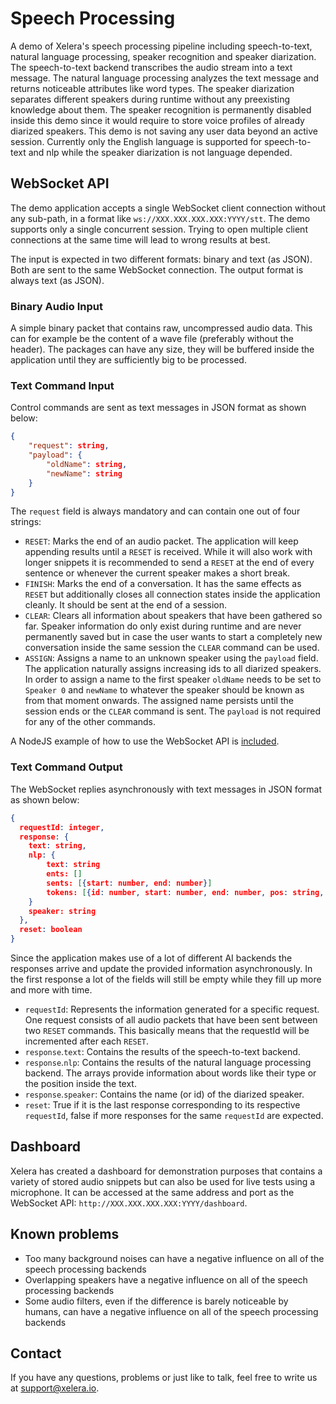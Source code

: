 # Speech Processing
A demo of Xelera's speech processing pipeline including speech-to-text, natural language processing, speaker recognition and speaker diarization.
The speech-to-text backend transcribes the audio stream into a text message.
The natural language processing analyzes the text message and returns noticeable attributes like word types.
The speaker diarization separates different speakers during runtime without any preexisting knowledge about them.
The speaker recognition is permanently disabled inside this demo since it would require to store voice profiles of already diarized speakers.
This demo is not saving any user data beyond an active session.
Currently only the English language is supported for speech-to-text and nlp while the speaker diarization is not language depended.

## WebSocket API
The demo application accepts a single WebSocket client connection without any sub-path, in a format like `ws://XXX.XXX.XXX.XXX:YYYY/stt`. The demo supports only a single concurrent session. Trying to open multiple client connections at the same time will lead to wrong results at best.

The input is expected in two different formats: binary and text (as JSON). Both are sent to the same WebSocket connection. The output format is always text (as JSON).

### Binary Audio Input
A simple binary packet that contains raw, uncompressed audio data. This can for example be the content of a wave file (preferably without the header). The packages can have any size, they will be buffered inside the application until they are sufficiently big to be processed.

### Text Command Input
Control commands are sent as text messages in JSON format as shown below:

```json
{
    "request": string,
    "payload": {
        "oldName": string,
        "newName": string
    }
}
```

The `request` field is always mandatory and can contain one out of four strings:
* `RESET`: Marks the end of an audio packet. The application will keep appending results until a `RESET` is received. While it will also work with longer snippets it is recommended to send a `RESET` at the end of every sentence or whenever the current speaker makes a short break.
* `FINISH`: Marks the end of a conversation. It has the same effects as `RESET` but additionally closes all connection states inside the application cleanly. It should be sent at the end of a session.
* `CLEAR`: Clears all information about speakers that have been gathered so far. Speaker information do only exist during runtime and are never permanently saved but in case the user wants to start a completely new conversation inside the same session the `CLEAR` command can be used.
* `ASSIGN`: Assigns a name to an unknown speaker using the `payload` field. The application naturally assigns increasing ids to all diarized speakers. In order to assign a name to the first speaker `oldName` needs to be set to `Speaker 0` and `newName` to whatever the speaker should be known as from that moment onwards. The assigned name persists until the session ends or the `CLEAR` command is sent. The `payload` is not required for any of the other commands.

A NodeJS example of how to use the WebSocket API is [included](examples/websocket-client/websocket-client.js).

### Text Command Output
The WebSocket replies asynchronously with text messages in JSON format as shown below:
```json
{
  requestId: integer,
  response: {
    text: string,
    nlp: {
        text: string
        ents: []
        sents: [{start: number, end: number}]
        tokens: [{id: number, start: number, end: number, pos: string, tag: string, dep: string, head: number}]
    }
    speaker: string
  },
  reset: boolean
}
```

Since the application makes use of a lot of different AI backends the responses arrive and update the provided information asynchronously. In the first response a lot of the fields will still be empty while they fill up more and more with time.
* `requestId`: Represents the information generated for a specific request. One request consists of all audio packets that have been sent between two `RESET` commands. This basically means that the requestId will be incremented after each `RESET`.
* `response`.`text`: Contains the results of the speech-to-text backend.
* `response`.`nlp`: Contains the results of the natural language processing backend. The arrays provide information about words like their type or the position inside the text.
* `response`.`speaker`: Contains the name (or id) of the diarized speaker.
* `reset`: True if it is the last response corresponding to its respective `requestId`, false if more responses for the same `requestId` are expected.

## Dashboard
Xelera has created a dashboard for demonstration purposes that contains a variety of stored audio snippets but can also be used for live tests using a microphone. It can be accessed at the same address and port as the WebSocket API: `http://XXX.XXX.XXX.XXX:YYYY/dashboard`.

## Known problems
* Too many background noises can have a negative influence on all of the speech processing backends
* Overlapping speakers have a negative influence on all of the speech processing backends
* Some audio filters, even if the difference is barely noticeable by humans, can have a negative influence on all of the speech processing backends

## Contact
If you have any questions, problems or just like to talk, feel free to write us at support@xelera.io.